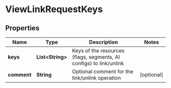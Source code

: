 

# ViewLinkRequestKeys


## Properties

| Name | Type | Description | Notes |
|------------ | ------------- | ------------- | -------------|
|**keys** | **List&lt;String&gt;** | Keys of the resources (flags, segments, AI configs) to link/unlink |  |
|**comment** | **String** | Optional comment for the link/unlink operation |  [optional] |



